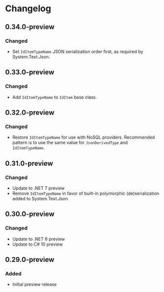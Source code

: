 # Changelog

## 0.34.0-preview
### Changed
- Set `IdItemTypeName` JSON serialization order first, as required by System.Text.Json.

## 0.33.0-preview
### Changed
- Add `IdItemTypeName` to `IdItem` base class.

## 0.32.0-preview
### Changed
- Restore `IdItemTypeName` for use with NoSQL providers. Recommended pattern is to use the same value for `JsonDerivedType` and `IdItemTypeName`.

## 0.31.0-preview
### Changed
- Update to .NET 7 preview
- Remove `IdItemTypeName` in favor of built-in polymorphic (de)serialization added to System.Text.Json

## 0.30.0-preview
### Changed
- Update to .NET 6 preview
- Update to C# 10 preview

## 0.29.0-preview
### Added
- Initial preview release